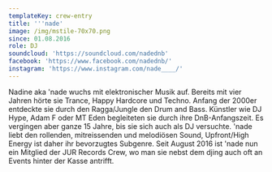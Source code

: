```yaml
---
templateKey: crew-entry
title: '''nade'
image: /img/mstile-70x70.png
since: 01.08.2016
role: DJ
soundcloud: 'https://soundcloud.com/nadednb'
facebook: 'https://www.facebook.com/nadednb/'
instagram: 'https://www.instagram.com/nade____/'
---
```

Nadine aka 'nade wuchs mit elektronischer Musik auf. Bereits mit vier Jahren hörte sie Trance, Happy Hardcore und Techno. Anfang der 2000er entdeckte sie durch den Ragga/Jungle den Drum and Bass. Künstler wie DJ Hype, Adam F oder MT Eden begleiteten sie durch ihre DnB-Anfangszeit. Es vergingen aber ganze 15 Jahre, bis sie sich auch als DJ versuchte. 'nade liebt den rollenden, mitreissenden und melodiösen Sound, Upfront/High Energy ist daher ihr bevorzugtes Subgenre. Seit August 2016 ist 'nade nun ein Mitglied der JUR Records Crew, wo man sie nebst dem djing auch oft an Events hinter der Kasse antrifft.
